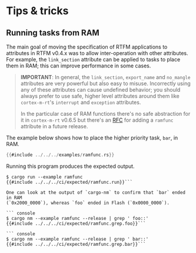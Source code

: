 # Tips & tricks

## Running tasks from RAM

The main goal of moving the specification of RTFM applications to attributes in
RTFM v0.4.x was to allow inter-operation with other attributes. For example, the
`link_section` attribute can be applied to tasks to place them in RAM; this can
improve performance in some cases.

> **IMPORTANT**: In general, the `link_section`, `export_name` and `no_mangle`
> attributes are very powerful but also easy to misuse. Incorrectly using any of
> these attributes can cause undefined behavior; you should always prefer to use
> safe, higher level attributes around them like `cortex-m-rt`'s `interrupt` and
> `exception` attributes.
>
> In the particular case of RAM functions there's no
> safe abstraction for it in `cortex-m-rt` v0.6.5 but there's an [RFC] for
> adding a `ramfunc` attribute in a future release.

[RFC]: https://github.com/rust-embedded/cortex-m-rt/pull/100

The example below shows how to place the higher priority task, `bar`, in RAM.

``` rust
{{#include ../../../examples/ramfunc.rs}}
```

Running this program produces the expected output.

``` console
$ cargo run --example ramfunc
{{#include ../../../ci/expected/ramfunc.run}}```

One can look at the output of `cargo-nm` to confirm that `bar` ended in RAM
(`0x2000_0000`), whereas `foo` ended in Flash (`0x0000_0000`).

``` console
$ cargo nm --example ramfunc --release | grep ' foo::'
{{#include ../../../ci/expected/ramfunc.grep.foo}}```

``` console
$ cargo nm --example ramfunc --release | grep ' bar::'
{{#include ../../../ci/expected/ramfunc.grep.bar}}```
